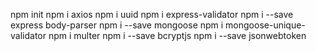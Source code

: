 npm init
npm i axios
npm i uuid
npm i express-validator
npm i --save express body-parser
npm i --save mongoose
npm i mongoose-unique-validator
npm i multer
npm i --save bcryptjs
npm i --save jsonwebtoken

<!-- Multer is a node.js middleware for handling multipart/form-data -->
